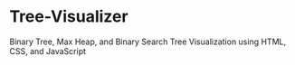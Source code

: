 # Tree-Visualizer
Binary Tree, Max Heap, and Binary Search Tree Visualization using HTML, CSS, and JavaScript 
